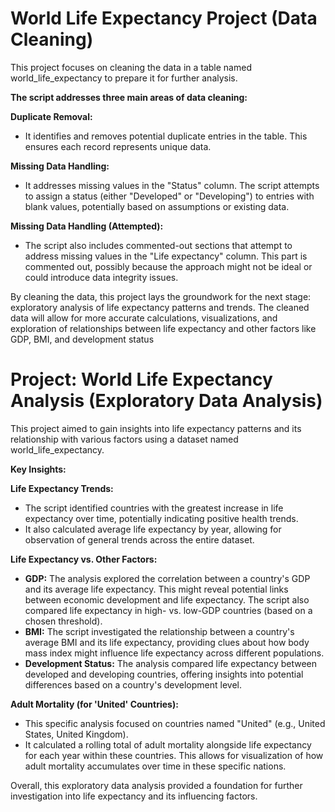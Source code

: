 # World Life Expectancy Project (Data Cleaning)

This project focuses on cleaning the data in a table named world_life_expectancy to prepare it for further analysis. 

**The script addresses three main areas of data cleaning:**

**Duplicate Removal:**
- It identifies and removes potential duplicate entries in the table. This ensures each record represents unique data.
  
**Missing Data Handling:**
- It addresses missing values in the "Status" column. The script attempts to assign a status (either "Developed" or "Developing") to entries with blank values, potentially based on assumptions or existing data.
  
**Missing Data Handling (Attempted):**
- The script also includes commented-out sections that attempt to address missing values in the "Life expectancy" column. This part is commented out, possibly because the approach might not be ideal or could introduce data integrity issues.

By cleaning the data, this project lays the groundwork for the next stage: exploratory analysis of life expectancy patterns and trends. The cleaned data will allow for more accurate calculations, visualizations, and exploration of relationships between life expectancy and other factors like GDP, BMI, and development status


# Project: World Life Expectancy Analysis (Exploratory Data Analysis)

 This project aimed to gain insights into life expectancy patterns and its relationship with various factors using a dataset named world_life_expectancy.

**Key Insights:**

__**Life Expectancy Trends:**__ 
- The script identified countries with the greatest increase in life expectancy over time, potentially indicating positive health trends. 
- It also calculated average life expectancy by year, allowing for observation of general trends across the entire dataset.

**Life Expectancy vs. Other Factors:**
- **GDP:** The analysis explored the correlation between a country's GDP and its average life expectancy. This might reveal potential links between economic development and life expectancy. The script also compared life expectancy in high- vs. low-GDP countries (based on a chosen threshold).
- **BMI:** The script investigated the relationship between a country's average BMI and its life expectancy, providing clues about how body mass index might influence life expectancy across different populations.
- **Development Status:** The analysis compared life expectancy between developed and developing countries, offering insights into potential differences based on a country's development level.

**Adult Mortality (for 'United' Countries):**
- This specific analysis focused on countries named "United" (e.g., United States, United Kingdom). 
- It calculated a rolling total of adult mortality alongside life expectancy for each year within these countries. This allows for visualization of how adult mortality accumulates over time in these specific nations.


Overall, this exploratory data analysis provided a foundation for further investigation into life expectancy and its influencing factors. 
